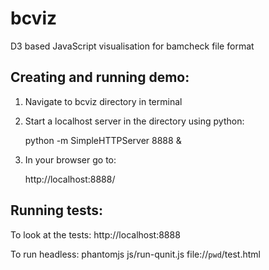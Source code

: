 bcviz
=====

D3 based JavaScript visualisation for bamcheck file format


Creating and running demo:
--------------------------

1. Navigate to bcviz directory in terminal

3. Start a localhost server in the directory using python:

	python -m SimpleHTTPServer 8888 &

4. In your browser go to: 
	
	http://localhost:8888/

Running tests:
--------------

To look at the tests:
http://localhost:8888

To run headless:
phantomjs js/run-qunit.js file://`pwd`/test.html
